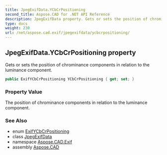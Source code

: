 ```yaml
---
title: JpegExifData.YCbCrPositioning
second_title: Aspose.CAD for .NET API Reference
description: JpegExifData property. Gets or sets the position of chrominance components in relation to the luminance component
type: docs
weight: 230
url: /net/aspose.cad.exif/jpegexifdata/ycbcrpositioning/
---
```

## JpegExifData.YCbCrPositioning property

Gets or sets the position of chrominance components in relation to the luminance component.

```csharp
public ExifYCbCrPositioning YCbCrPositioning { get; set; }
```

### Property Value

The position of chrominance components in relation to the luminance component.

### See Also

* enum [ExifYCbCrPositioning](../../../aspose.cad.exif.enums/exifycbcrpositioning/)
* class [JpegExifData](../)
* namespace [Aspose.CAD.Exif](../../jpegexifdata/)
* assembly [Aspose.CAD](../../../)


